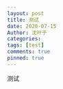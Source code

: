 ```yaml
---
layout: post
title: 测试
date: 2020-07-15
Author: 沈叶子
categories: 
tags: [test]
comments: true
pinned: true
--- 
```

测试
